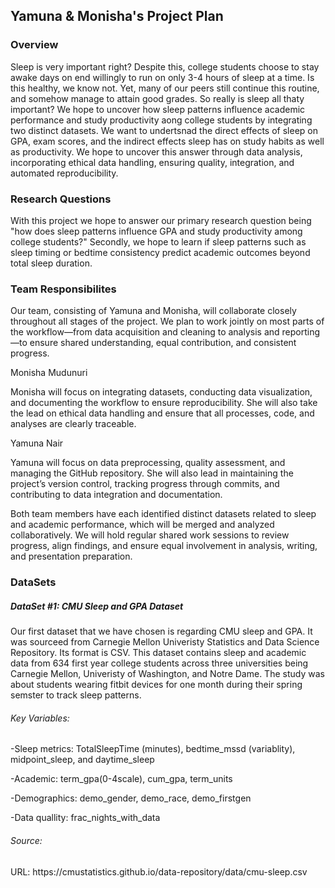 <h2>Yamuna & Monisha's Project Plan</h2>	

<h3>Overview</h3>

Sleep is very important right? Despite this, college students choose to stay awake days on end willingly to run on only 3-4 hours of sleep at a time. Is this healthy, we know not. Yet, many of our peers still continue this routine, and somehow manage to attain good grades. So really is sleep all thaty important? We hope to uncover how sleep patterns influence academic performance and study productivity aong college students by integrating two distinct datasets. We want to undertsnad the direct effects of sleep on GPA, exam scores, and the indirect effects sleep has on study habits as well as productivity. We hope to uncover this answer through data analysis, incorporating ethical data handling, ensuring quality, integration, and automated reproducibility.  


<h3>Research Questions</h3>
With this project we hope to answer our primary research question being "how does sleep patterns influence GPA and study productivity among college students?" Secondly, we hope to learn if sleep patterns such as sleep timing or bedtime consistency predict academic outcomes beyond total sleep duration. 


<h3>Team Responsibilites</h3>
Our team, consisting of Yamuna and Monisha, will collaborate closely throughout all stages of the project. We plan to work jointly on most parts of the workflow—from data acquisition and cleaning to analysis and reporting—to ensure shared understanding, equal contribution, and consistent progress.


Monisha Mudunuri

Monisha will focus on integrating datasets, conducting data visualization, and documenting the workflow to ensure reproducibility. She will also take the lead on ethical data handling and ensure that all processes, code, and analyses are clearly traceable.

Yamuna Nair

Yamuna will focus on data preprocessing, quality assessment, and managing the GitHub repository. She will also lead in maintaining the project’s version control, tracking progress through commits, and contributing to data integration and documentation.

Both team members have each identified distinct datasets related to sleep and academic performance, which will be merged and analyzed collaboratively. We will hold regular shared work sessions to review progress, align findings, and ensure equal involvement in analysis, writing, and presentation preparation.



<h3>DataSets</h3>
<h5>DataSet #1: CMU Sleep and GPA Dataset</h5>
Our first dataset that we have chosen is regarding CMU sleep and GPA. It was sourceed from Carnegie Mellon Univeristy Statistics and Data Science Repository. Its format is CSV. This dataset contains sleep and academic data from 634 first year college students across three universities being Carnegie Mellon, Univeristy of Washington, and Notre Dame. The study was about students wearing fitbit devices for one month during their spring semster to track sleep patterns. 

<h6>Key Variables:</h6>
-Sleep metrics: TotalSleepTime (minutes), bedtime_mssd (variablity), midpoint_sleep, and daytime_sleep

-Academic: term_gpa(0-4scale), cum_gpa, term_units

-Demographics: demo_gender, demo_race, demo_firstgen

-Data quallity: frac_nights_with_data

<h6>Source:</h6>
URL: https://cmustatistics.github.io/data-repository/data/cmu-sleep.csv
